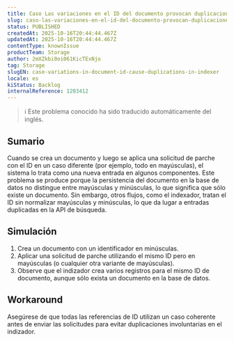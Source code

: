 ```yaml
---
title: Caso Las variaciones en el ID del documento provocan duplicaciones en el indexador
slug: caso-las-variaciones-en-el-id-del-documento-provocan-duplicaciones-en-el-indexador
status: PUBLISHED
createdAt: 2025-10-16T20:44:44.467Z
updatedAt: 2025-10-16T20:44:44.467Z
contentType: knownIssue
productTeam: Storage
author: 2mXZkbi0oi061KicTExNjo
tag: Storage
slugEN: case-variations-in-document-id-cause-duplications-in-indexer
locale: es
kiStatus: Backlog
internalReference: 1203412
---
```


>ℹ️ Este problema conocido ha sido traducido automáticamente del inglés.

## Sumario


Cuando se crea un documento y luego se aplica una solicitud de parche con el ID en un caso diferente (por ejemplo, todo en mayúsculas), el sistema lo trata como una nueva entrada en algunos componentes. Este problema se produce porque la persistencia del documento en la base de datos no distingue entre mayúsculas y minúsculas, lo que significa que sólo existe un documento. Sin embargo, otros flujos, como el indexador, tratan el ID sin normalizar mayúsculas y minúsculas, lo que da lugar a entradas duplicadas en la API de búsqueda.

## Simulación



1. Crea un documento con un identificador en minúsculas.
2. Aplicar una solicitud de parche utilizando el mismo ID pero en mayúsculas (o cualquier otra variante de mayúsculas).
3. Observe que el indizador crea varios registros para el mismo ID de documento, aunque sólo exista un documento en la base de datos.

## Workaround


Asegúrese de que todas las referencias de ID utilizan un caso coherente antes de enviar las solicitudes para evitar duplicaciones involuntarias en el indizador.



